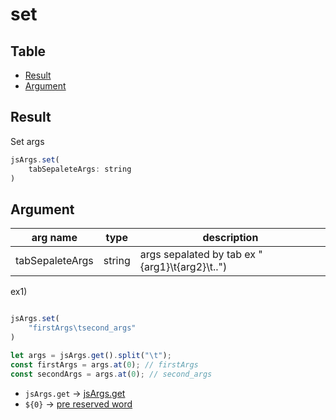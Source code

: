 # set

Table
-----------------

* [Result](#result)
* [Argument](#argument)


## Result

Set args


```js.js
jsArgs.set(
	tabSepaleteArgs: string
)

```

## Argument

| arg name | type | description |
| -------- | -------- | -------- |
| tabSepaleteArgs | string | args sepalated by tab ex "{arg1}\t{arg2}\t..") |


ex1) 

```js.js

jsArgs.set(
	"firstArgs\tsecond_args"
)

let args = jsArgs.get().split("\t");
const firstArgs = args.at(0); // firstArgs
const secondArgs = args.at(0); // second_args

```

- `jsArgs.get` -> [jsArgs.get](https://github.com/puutaro/CommandClick/blob/master/md/developer/js_interface/JsArgs/get.md)
- `${0}` -> [pre reserved word](https://github.com/puutaro/CommandClick/blob/master/md/developer/js_pre_reserved_word.md)
